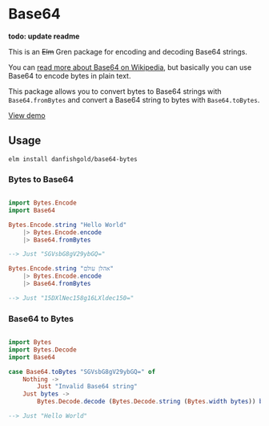 # Base64

__todo: update readme__

This is an ~~Elm~~ Gren package for encoding and decoding Base64 strings.

You can [read more about Base64 on Wikipedia][wiki],
but basically you can use Base64 to encode bytes in plain text.

This package allows you to convert bytes to Base64 strings with `Base64.fromBytes`
and convert a Base64 string to bytes with `Base64.toBytes`.

[View demo][demo]

## Usage

    elm install danfishgold/base64-bytes

### Bytes to Base64

```elm

import Bytes.Encode
import Base64

Bytes.Encode.string "Hello World"
    |> Bytes.Encode.encode
    |> Base64.fromBytes

--> Just "SGVsbG8gV29ybGQ="

Bytes.Encode.string "אהלן עולם"
    |> Bytes.Encode.encode
    |> Base64.fromBytes

--> Just "15DXlNec158g16LXldec150="

```

### Base64 to Bytes

```elm

import Bytes
import Bytes.Decode
import Base64

case Base64.toBytes "SGVsbG8gV29ybGQ=" of
    Nothing ->
        Just "Invalid Base64 string"
    Just bytes ->
        Bytes.Decode.decode (Bytes.Decode.string (Bytes.width bytes)) bytes

--> Just "Hello World"


```

[wiki]: https://en.wikipedia.org/wiki/Base64
[demo]: https://danfishgold.github.io/base64-bytes
